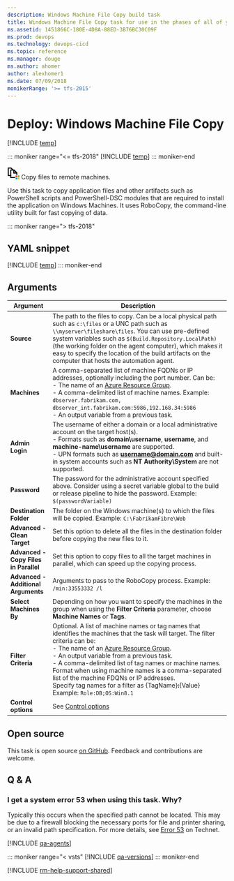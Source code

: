 ```yaml
---
description: Windows Machine File Copy build task
title: Windows Machine File Copy task for use in the phases of all of your build and release pipelines in Microsoft VSTS and TFS
ms.assetid: 1451866C-180E-4D8A-88ED-3B76BC30C09F
ms.prod: devops
ms.technology: devops-cicd
ms.topic: reference
ms.manager: douge
ms.author: ahomer
author: alexhomer1
ms.date: 07/09/2018
monikerRange: '>= tfs-2015'
---
```


# Deploy: Windows Machine File Copy

[!INCLUDE [temp](../../_shared/version-tfs-2015-rtm.md)]

::: moniker range="<= tfs-2018"
[!INCLUDE [temp](../../_shared/concept-rename-note.md)]
::: moniker-end

![icon](_img/windows-machine-file-copy-icon.png) Copy files to remote machines.

Use this task to copy application files and other artifacts such as
PowerShell scripts and PowerShell-DSC modules that are required to 
install the application on Windows Machines. It uses RoboCopy, the 
command-line utility built for fast copying of data.

::: moniker range="> tfs-2018"
## YAML snippet
[!INCLUDE [temp](../_shared/yaml/WindowsMachineFileCopyV2.md)]
::: moniker-end

## Arguments

| Argument | Description |
| -------- | ----------- |
| **Source** | The path to the files to copy. Can be a local physical path such as `c:\files` or a UNC path such as `\\myserver\fileshare\files`. You can use pre-defined system variables such as `$(Build.Repository.LocalPath)` (the working folder on the agent computer), which makes it easy to specify the location of the build artifacts on the computer that hosts the automation agent. |
| **Machines** | A comma-separated list of machine FQDNs or IP addresses, optionally including the port number. Can be:<br />- The name of an <a href="https://azure.microsoft.com/documentation/articles/resource-group-overview/">Azure Resource Group</a>.<br />- A comma-delimited list of machine names. Example: `dbserver.fabrikam.com, dbserver_int.fabrikam.com:5986,192.168.34:5986`<br />- An output variable from a previous task. |
| **Admin Login** | The username of either a domain or a local administrative account on the target host(s).<br />- Formats such as **domain\username**, **username**, and **machine-name\username** are supported.<br />- UPN formats such as **username@domain.com** and built-in system accounts such as **NT Authority\System** are not supported. |
| **Password** | The password for the administrative account specified above. Consider using a secret variable global to the build or release pipeline to hide the password. Example: `$(passwordVariable)` |
| **Destination Folder** | The folder on the Windows machine(s) to which the files will be copied. Example: `C:\FabrikamFibre\Web` |
| **Advanced - Clean Target** | Set this option to delete all the files in the destination folder before copying the new files to it. |
| **Advanced - Copy Files in Parallel** | Set this option to copy files to all the target machines in parallel, which can speed up the copying process. |
| **Advanced - Additional Arguments** | Arguments to pass to the RoboCopy process. Example: `/min:33553332 /l` |
| **Select Machines By** | Depending on how you want to specify the machines in the group when using the **Filter Criteria** parameter, choose **Machine Names** or **Tags**. |
| **Filter Criteria** | Optional. A list of machine names or tag names that identifies the machines that the task will target. The filter criteria can be:<br />- The name of an <a href="https://azure.microsoft.com/documentation/articles/resource-group-overview/">Azure Resource Group</a>.<br />- An output variable from a previous task.<br />- A comma-delimited list of tag names or machine names.<br />Format when using machine names is a comma-separated list of the machine FDQNs or IP addresses.<br />Specify tag names for a filter as {TagName}<strong>:</strong>{Value} Example: `Role:DB;OS:Win8.1` |
| **Control options** | See [Control options](../../process/tasks.md#controloptions) |

## Open source

This task is open source [on GitHub](https://github.com/Microsoft/vsts-tasks). Feedback and contributions are welcome.

## Q & A
<!-- BEGINSECTION class="md-qanda" -->

### I get a system error 53 when using this task. Why?

Typically this occurs when the specified path cannot be located.
This may be due to a firewall blocking the necessary ports for file and printer sharing,
or an invalid path specification. For more details, see
[Error 53](https://technet.microsoft.com/library/cc940100.aspx) on Technet.

[!INCLUDE [qa-agents](../../_shared/qa-agents.md)]

::: moniker range="< vsts"
[!INCLUDE [qa-versions](../../_shared/qa-versions.md)]
::: moniker-end

<!-- ENDSECTION -->

[!INCLUDE [rm-help-support-shared](../../_shared/rm-help-support-shared.md)]

